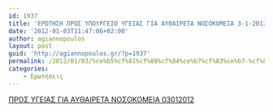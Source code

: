 ```yaml
---
id: 1937
title: 'ΕΡΩΤΗΣΗ ΠΡΟΣ ΥΠΟΥΡΓΕΙΟ ΥΓΕΙΑΣ ΓΙΑ ΑΥΘΑΙΡΕΤΑ ΝΟΣΟΚΟΜΕΙΑ 3-1-2012'
date: '2012-01-03T11:47:06+02:00'
author: agiannopoulos
layout: post
guid: 'http://agiannopoulos.gr/?p=1937'
permalink: /2012/01/03/%ce%b5%cf%81%cf%89%cf%84%ce%b7%cf%83%ce%b7-%cf%80%cf%81%ce%bf%cf%83-%cf%85%cf%80%ce%bf%cf%85%cf%81%ce%b3%ce%b5%ce%b9%ce%bf-%cf%85%ce%b3%ce%b5%ce%b9%ce%b1%cf%83-%ce%b3%ce%b9%ce%b1-%ce%b1%cf%85%ce%b8/
categories:
    - Ερωτήσεις
---
```


[ΠΡΟΣ ΥΓΕΙΑΣ ΓΙΑ ΑΥΘΑΙΡΕΤΑ ΝΟΣΟΚΟΜΕΙΑ 03012012](http://agiannopoulos.gr/2012/01/03/%ce%b5%cf%81%cf%89%cf%84%ce%b7%cf%83%ce%b7-%cf%80%cf%81%ce%bf%cf%83-%cf%85%cf%80%ce%bf%cf%85%cf%81%ce%b3%ce%b5%ce%b9%ce%bf-%cf%85%ce%b3%ce%b5%ce%b9%ce%b1%cf%83-%ce%b3%ce%b9%ce%b1-%ce%b1%cf%85%ce%b8/%cf%80%cf%81%ce%bf%cf%83-%cf%85%ce%b3%ce%b5%ce%b9%ce%b1%cf%83-%ce%b3%ce%b9%ce%b1-%ce%b1%cf%85%ce%b8%ce%b1%ce%b9%cf%81%ce%b5%cf%84%ce%b1-%ce%bd%ce%bf%cf%83%ce%bf%ce%ba%ce%bf%ce%bc%ce%b5%ce%b9%ce%b1-030/)